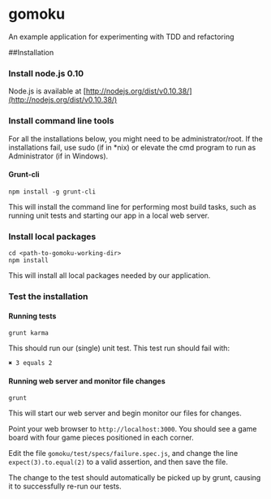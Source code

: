 gomoku
======

An example application for experimenting with TDD and refactoring

##Installation

### Install node.js 0.10

Node.js is available at [http://nodejs.org/dist/v0.10.38/](http://nodejs.org/dist/v0.10.38/)

### Install command line tools

For all the installations below, you might need to be administrator/root. If the installations fail, use sudo (if in *nix) or elevate the cmd program to run as Administrator (if in Windows).

#### Grunt-cli

	npm install -g grunt-cli


This will install the command line for performing most build tasks, such as running unit tests and starting our app
in a local web server.

### Install local packages

	cd <path-to-gomoku-working-dir>
	npm install

This will install all local packages needed by our application.

### Test the installation

#### Running tests

	grunt karma

This should run our (single) unit test. This test run should fail with:


    ✖ 3 equals 2

#### Running web server and monitor file changes

	grunt

This will start our web server and begin monitor our files for changes.

Point your web browser to `http://localhost:3000`. You should see a game board with four game pieces positioned in
each corner.

Edit the file `gomoku/test/specs/failure.spec.js`, and change the line `expect(3).to.equal(2)` to
a valid assertion, and then save the file.

The change to the test should automatically be picked up by grunt, causing it to successfully re-run our tests.
